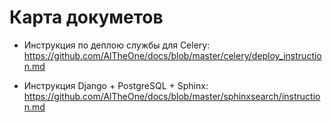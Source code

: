 # Карта докуметов

- Инструкция по деплою службы для Celery: <br/>
https://github.com/AlTheOne/docs/blob/master/celery/deploy_instruction.md

- Инструкция Django + PostgreSQL + Sphinx: <br/>
https://github.com/AlTheOne/docs/blob/master/sphinxsearch/instruction.md

